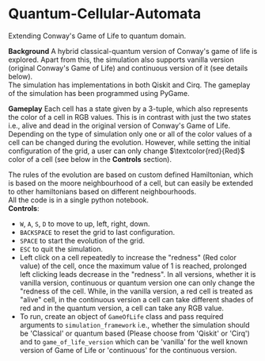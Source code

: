 # Quantum-Cellular-Automata
Extending Conway's Game of Life to quantum domain. <br>

**Background**
A hybrid classical-quantum version of Conway's game of life is explored. Apart from this, the simulation also supports vanilla version (original Conway's Game of Life) and continuous version of it (see details below).<br>
The simulation has implementations in both Qiskit and Cirq. The gameplay of the simulation has been programmed using PyGame. <br>

**Gameplay**
Each cell has a state given by a 3-tuple, which also represents the color of a cell in RGB values. This is in contrast with just the two states i.e., alive and dead in the original version of Conway's Game of Life. Depending on the type of simulation only one or all of the color values of a cell can be changed during the evolution. However, while setting the initial configuration of the grid, a user can only change $\textcolor{red}{Red}$ color of a cell (see below in the **Controls** section). <br>

The rules of the evolution are based on custom defined Hamiltonian, which is based on the moore neighbourhood of a cell, but can easily be extended to other hamiltonians based on different neighbourhoods. <br>
All the code is in a single python notebook.<br>
**Controls**:
- <code>W</code>, <code>A</code>, <code>S</code>, <code>D</code> to move to up, left, right, down.
- <code>BACKSPACE</code> to reset the grid to last configuration.
- <code>SPACE</code> to start the evolution of the grid.
- <code>ESC</code> to quit the simulation.
- Left click on a cell repeatedly to increase the "redness" (Red color value) of the cell, once the maximum value of 1 is reached, prolonged left clicking leads decrease in the "redness". In all versions, whether it is vanilla version, continuous or quantum version one can only change the "redness of the cell. While, in the vanilla version, a red cell is treated as "alive" cell, in the continuous version a cell can take different shades of red and in the quantum version, a cell can take any RGB value.
- To run, create an object of <code>GameOfLife</code> class and pass required arguments to <code>simulation_framework</code> i.e., whether the simulation should be 'Classical' or quantum based (Please choose from 'Qiskit' or 'Cirq') and to <code>game_of_life_version</code> which can be 'vanilla' for the well known version of Game of Life or 'continuous' for the continuous version.
